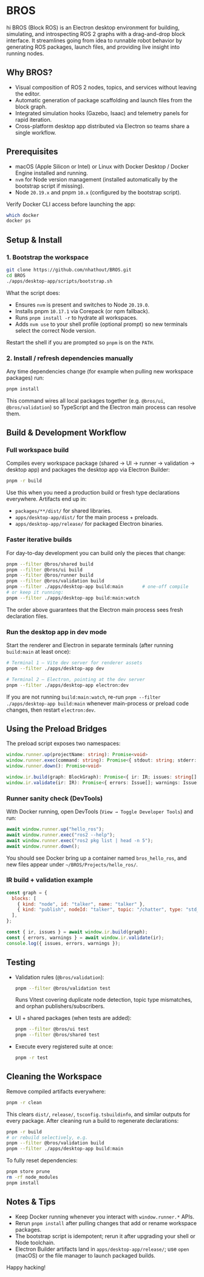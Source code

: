 # BROS
hi
BROS (Block ROS) is an Electron desktop environment for building, simulating, and introspecting ROS 2 graphs with a drag-and-drop block interface. It streamlines going from idea to runnable robot behavior by generating ROS packages, launch files, and providing live insight into running nodes.

## Why BROS?
- Visual composition of ROS 2 nodes, topics, and services without leaving the editor.
- Automatic generation of package scaffolding and launch files from the block graph.
- Integrated simulation hooks (Gazebo, Isaac) and telemetry panels for rapid iteration.
- Cross-platform desktop app distributed via Electron so teams share a single workflow.

## Prerequisites
- macOS (Apple Silicon or Intel) or Linux with Docker Desktop / Docker Engine installed and running.
- `nvm` for Node version management (installed automatically by the bootstrap script if missing).
- Node `20.19.x` and pnpm `10.x` (configured by the bootstrap script).

Verify Docker CLI access before launching the app:

```bash
which docker
docker ps
```

## Setup & Install

### 1. Bootstrap the workspace

```bash
git clone https://github.com/nhathout/BROS.git
cd BROS
./apps/desktop-app/scripts/bootstrap.sh
```

What the script does:
- Ensures `nvm` is present and switches to Node `20.19.0`.
- Installs pnpm `10.17.1` via Corepack (or npm fallback).
- Runs `pnpm install -r` to hydrate all workspaces.
- Adds `nvm use` to your shell profile (optional prompt) so new terminals select the correct Node version.

Restart the shell if you are prompted so `pnpm` is on the `PATH`.

### 2. Install / refresh dependencies manually

Any time dependencies change (for example when pulling new workspace packages) run:

```bash
pnpm install
```

This command wires all local packages together (e.g. `@bros/ui`, `@bros/validation`) so TypeScript and the Electron main process can resolve them.

## Build & Development Workflow

### Full workspace build

Compiles every workspace package (shared → UI → runner → validation → desktop app) and packages the desktop app via Electron Builder:

```bash
pnpm -r build
```

Use this when you need a production build or fresh type declarations everywhere. Artifacts end up in:
- `packages/**/dist/` for shared libraries.
- `apps/desktop-app/dist/` for the main process + preloads.
- `apps/desktop-app/release/` for packaged Electron binaries.

### Faster iterative builds

For day-to-day development you can build only the pieces that change:

```bash
pnpm --filter @bros/shared build
pnpm --filter @bros/ui build
pnpm --filter @bros/runner build
pnpm --filter @bros/validation build
pnpm --filter ./apps/desktop-app build:main       # one-off compile
# or keep it running:
pnpm --filter ./apps/desktop-app build:main:watch
```

The order above guarantees that the Electron main process sees fresh declaration files.

### Run the desktop app in dev mode

Start the renderer and Electron in separate terminals (after running `build:main` at least once):

```bash
# Terminal 1 – Vite dev server for renderer assets
pnpm --filter ./apps/desktop-app dev

# Terminal 2 – Electron, pointing at the dev server
pnpm --filter ./apps/desktop-app electron:dev
```

If you are not running `build:main:watch`, re-run `pnpm --filter ./apps/desktop-app build:main` whenever main-process or preload code changes, then restart `electron:dev`.

## Using the Preload Bridges

The preload script exposes two namespaces:

```ts
window.runner.up(projectName: string): Promise<void>
window.runner.exec(command: string): Promise<{ stdout: string; stderr: string; code: number }>
window.runner.down(): Promise<void>

window.ir.build(graph: BlockGraph): Promise<{ ir: IR; issues: string[] }>
window.ir.validate(ir: IR): Promise<{ errors: Issue[]; warnings: Issue[] }>
```

### Runner sanity check (DevTools)

With Docker running, open DevTools (`View → Toggle Developer Tools`) and run:

```js
await window.runner.up("hello_ros");
await window.runner.exec("ros2 --help");
await window.runner.exec("ros2 pkg list | head -n 5");
await window.runner.down();
```

You should see Docker bring up a container named `bros_hello_ros`, and new files appear under `~/BROS/Projects/hello_ros/`.

### IR build + validation example

```js
const graph = {
  blocks: [
    { kind: "node", id: "talker", name: "talker" },
    { kind: "publish", nodeId: "talker", topic: "/chatter", type: "std_msgs/msg/String" },
  ],
};

const { ir, issues } = await window.ir.build(graph);
const { errors, warnings } = await window.ir.validate(ir);
console.log({ issues, errors, warnings });
```

## Testing

- Validation rules (`@bros/validation`):

  ```bash
  pnpm --filter @bros/validation test
  ```

  Runs Vitest covering duplicate node detection, topic type mismatches, and orphan publishers/subscribers.

- UI + shared packages (when tests are added):

  ```bash
  pnpm --filter @bros/ui test
  pnpm --filter @bros/shared test
  ```

- Execute every registered suite at once:

  ```bash
  pnpm -r test
  ```

## Cleaning the Workspace

Remove compiled artifacts everywhere:

```bash
pnpm -r clean
```

This clears `dist/`, `release/`, `tsconfig.tsbuildinfo`, and similar outputs for every package. After cleaning run a build to regenerate declarations:

```bash
pnpm -r build
# or rebuild selectively, e.g.
pnpm --filter @bros/validation build
pnpm --filter ./apps/desktop-app build:main
```

To fully reset dependencies:

```bash
pnpm store prune
rm -rf node_modules
pnpm install
```

## Notes & Tips
- Keep Docker running whenever you interact with `window.runner.*` APIs.
- Rerun `pnpm install` after pulling changes that add or rename workspace packages.
- The bootstrap script is idempotent; rerun it after upgrading your shell or Node toolchain.
- Electron Builder artifacts land in `apps/desktop-app/release/`; use `open` (macOS) or the file manager to launch packaged builds.

Happy hacking!

